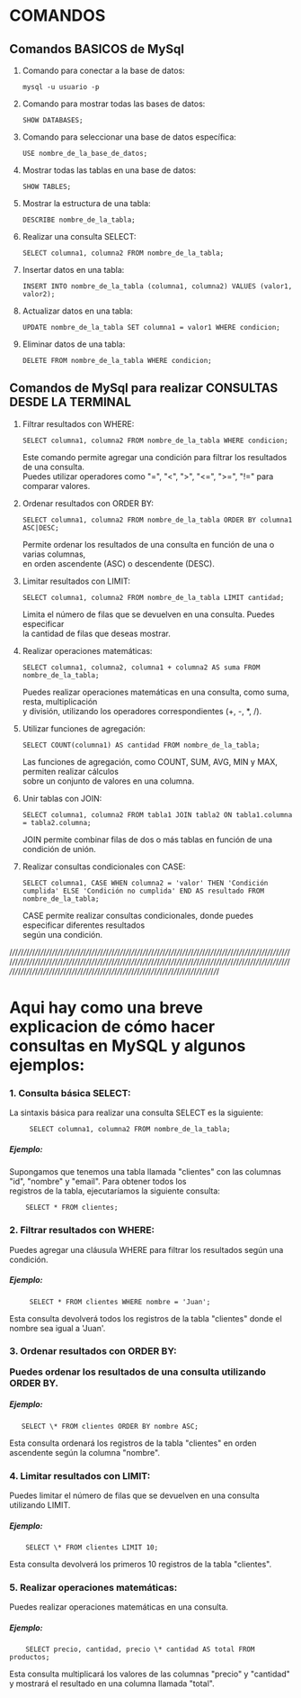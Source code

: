 # COMANDOS

<h2>Comandos BASICOS de MySql</h2>

1.  Comando para conectar a la base de datos:

        mysql -u usuario -p

2.  Comando para mostrar todas las bases de datos:

        SHOW DATABASES;

3.  Comando para seleccionar una base de datos específica:

        USE nombre_de_la_base_de_datos;

4.  Mostrar todas las tablas en una base de datos:

        SHOW TABLES;

5.  Mostrar la estructura de una tabla:

        DESCRIBE nombre_de_la_tabla;

6.  Realizar una consulta SELECT:

        SELECT columna1, columna2 FROM nombre_de_la_tabla;

7.  Insertar datos en una tabla:

        INSERT INTO nombre_de_la_tabla (columna1, columna2) VALUES (valor1, valor2);

8.  Actualizar datos en una tabla:

        UPDATE nombre_de_la_tabla SET columna1 = valor1 WHERE condicion;

9.  Eliminar datos de una tabla:

        DELETE FROM nombre_de_la_tabla WHERE condicion;

<h2>Comandos de MySql para realizar CONSULTAS DESDE LA TERMINAL</h2>

1.  Filtrar resultados con WHERE:

        SELECT columna1, columna2 FROM nombre_de_la_tabla WHERE condicion;

    Este comando permite agregar una condición para filtrar los resultados de una consulta.<br>
    Puedes utilizar operadores como "=", "<", ">", "<=", ">=", "!=" para comparar valores.

2.  Ordenar resultados con ORDER BY:

        SELECT columna1, columna2 FROM nombre_de_la_tabla ORDER BY columna1 ASC|DESC;

    Permite ordenar los resultados de una consulta en función de una o varias columnas,
    <br>en orden ascendente (ASC) o descendente (DESC).

3.  Limitar resultados con LIMIT:

        SELECT columna1, columna2 FROM nombre_de_la_tabla LIMIT cantidad;

    Limita el número de filas que se devuelven en una consulta. Puedes especificar<br>
    la cantidad de filas que deseas mostrar.

4.  Realizar operaciones matemáticas:

        SELECT columna1, columna2, columna1 + columna2 AS suma FROM nombre_de_la_tabla;

    Puedes realizar operaciones matemáticas en una consulta, como suma, resta, multiplicación<br>
    y división, utilizando los operadores correspondientes (+, -, \*, /).

5.  Utilizar funciones de agregación:

        SELECT COUNT(columna1) AS cantidad FROM nombre_de_la_tabla;

    Las funciones de agregación, como COUNT, SUM, AVG, MIN y MAX, permiten realizar cálculos<br>
    sobre un conjunto de valores en una columna.

6.  Unir tablas con JOIN:

        SELECT columna1, columna2 FROM tabla1 JOIN tabla2 ON tabla1.columna = tabla2.columna;

    JOIN permite combinar filas de dos o más tablas en función de una condición de unión.

7.  Realizar consultas condicionales con CASE:

        SELECT columna1, CASE WHEN columna2 = 'valor' THEN 'Condición cumplida' ELSE 'Condición no cumplida' END AS resultado FROM nombre_de_la_tabla;

    CASE permite realizar consultas condicionales, donde puedes especificar diferentes resultados<br>
    según una condición.

/_/_/_/_/_/_/_/_/_/_/_/_/_/_/_/_/_/_/_/_/_/_/_/_/_/_/_/_/_/_/_/_/_/_/_/_/_/_/_/_/_/_/_/_/_/_/_/_/_/_/_/_/_/_/_/_/_/_/_/_/_/_/_/_/_/_/_/_/_/_/_/_/_/_/_/_/_/_/_/_/_/_/_/_/_/_/_/_/_/_/_/_/_/_/_/_/_/_/
/_/_/_/_/_/_/_/_/_/_/_/_/_/_/_/_/_/_/_/_/_/_/_/_/_/_/_/_/_/_/_/_/_/_/_/_/_/_/_/_/_/_/_/_/_/_/_/_/_/_/_/_/_/_/_/_/_/_/_/_/_/_/_/_/_/_/_/_/_/_/_/_/_/_/_/_/_/_/_/_/_/_/_/_/_/_/_/_/_/_/_/_/_/_/_/_/_/_/_/_/_/_/_/_/_/_/_/_/_/_/_/_/_/_/_/_/_/_/_/_/_/_/_/_/_/_/_/_/_/_/_/_/_/_/_/_/_/_/_/_/_/_/_/_/_/_/_/_/_/_/_/_/_/_/_/_/_/_/_/_/_/_/_/_/_/_/_/_/_/_/_/_/  

# Aqui hay como una breve explicacion de cómo hacer consultas en MySQL y algunos ejemplos:

<h3>1. Consulta básica SELECT:</h3>

<p>La sintaxis básica para realizar una consulta SELECT es la siguiente:</p>

         SELECT columna1, columna2 FROM nombre_de_la_tabla;

<h5>Ejemplo:</h5>
<p>Supongamos que tenemos una tabla llamada "clientes" con las columnas "id", "nombre" y "email". Para obtener todos los<br>
 registros de la tabla, ejecutaríamos la siguiente consulta:</p>

        SELECT * FROM clientes;


<h3>2.  Filtrar resultados con WHERE:</h3>
<p>Puedes agregar una cláusula WHERE para filtrar los resultados según una condición.</p>
<h5>Ejemplo:</h5>

         SELECT * FROM clientes WHERE nombre = 'Juan';

<p>Esta consulta devolverá todos los registros de la tabla "clientes" donde el nombre sea igual a 'Juan'.</p>

<h3>3. Ordenar resultados con ORDER BY:
   <p>Puedes ordenar los resultados de una consulta utilizando ORDER BY.</p>
<h5>Ejemplo:</h5>

       SELECT \* FROM clientes ORDER BY nombre ASC;

   <p>Esta consulta ordenará los registros de la tabla "clientes" en orden ascendente según la columna "nombre".</p>

<h3>4. Limitar resultados con LIMIT:</h3>
   <p>Puedes limitar el número de filas que se devuelven en una consulta utilizando LIMIT.</p>
   <h5>Ejemplo:</h5>

        SELECT \* FROM clientes LIMIT 10;

   <p>Esta consulta devolverá los primeros 10 registros de la tabla "clientes".</p>


<h3>5. Realizar operaciones matemáticas:</h3>
   Puedes realizar operaciones matemáticas en una consulta. 

   <h5>Ejemplo:</h5>

        SELECT precio, cantidad, precio \* cantidad AS total FROM productos;

   <p>Esta consulta multiplicará los valores de las columnas "precio" y "cantidad" y mostrará el resultado en una columna llamada "total".</p>


